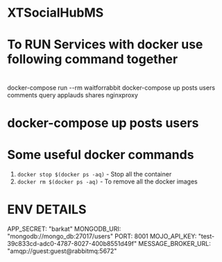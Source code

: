 # XTSocialHubMS

# To RUN Services with docker use following command together

#

docker-compose run --rm waitforrabbit
docker-compose up posts users comments query applauds shares nginxproxy

# docker-compose up posts users

# Some useful docker commands

1. `docker stop $(docker ps -aq)` - Stop all the container
1. `docker rm $(docker ps -aq)` - To remove all the docker images

# ENV DETAILS

APP_SECRET: "barkat"
MONGODB_URI: "mongodb://mongo_db:27017/users"
PORT: 8001
MOJO_API_KEY: "test-39c833cd-adc0-4787-8027-400b8551d49f"
MESSAGE_BROKER_URL: "amqp://guest:guest@rabbitmq:5672"
